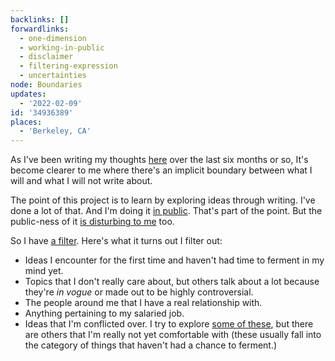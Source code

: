 ```yaml
---
backlinks: []
forwardlinks:
  - one-dimension
  - working-in-public
  - disclaimer
  - filtering-expression
  - uncertainties
node: Boundaries
updates:
  - '2022-02-09'
id: '34936389'
places:
  - 'Berkeley, CA'
---
```

As I've been writing my thoughts [here](one-dimension.md) over the last six months or so, It's become clearer to me where there's an implicit boundary between what I will and what I will not write about. 

The point of this project is to learn by exploring ideas through writing. I've done a lot of that. And I'm doing it [in public](working-in-public.md). That's part of the point. But the public-ness of it [is disturbing to me](disclaimer.md) too. 

So I have [a filter](filtering-expression.md). Here's what it turns out I filter out: 

- Ideas I encounter for the first time and haven't had time to ferment in my mind yet. 
- Topics that I don't really care about, but others talk about a lot because they're *in vogue* or made out to be highly controversial. 
- The people around me that I have a real relationship with. 
- Anything pertaining to my salaried job. 
- Ideas that I'm conflicted over. I try to explore [some of these](uncertainties.md), but there are others that I'm really not yet comfortable with (these usually fall into the category of things that haven't had a chance to ferment.) 
